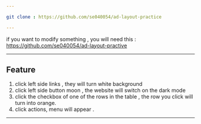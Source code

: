 ```yaml
---

git clone : https://github.com/se040054/ad-layout-practice

---
```


if you want to modify something , you will need this : https://github.com/se040054/ad-layout-practive


___

  ## Feature
 1. click left side links , they will turn white background
 2. click left side button moon , the website will switch on the dark mode
 3. click the checkbox of one of the rows in the table , the row you click will turn into orange.
 4. click actions, menu will appear .
---


